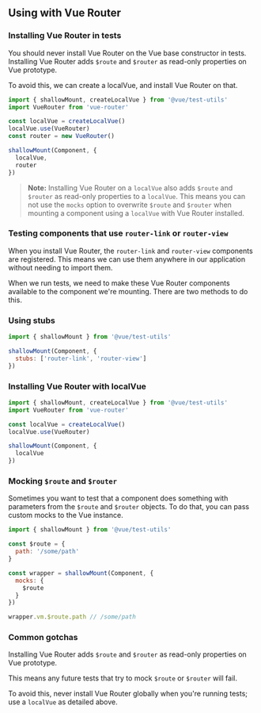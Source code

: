 ## Using with Vue Router

### Installing Vue Router in tests

You should never install Vue Router on the Vue base constructor in tests. Installing Vue Router adds `$route` and `$router` as read-only properties on Vue prototype.

To avoid this, we can create a localVue, and install Vue Router on that.

```js
import { shallowMount, createLocalVue } from '@vue/test-utils'
import VueRouter from 'vue-router'

const localVue = createLocalVue()
localVue.use(VueRouter)
const router = new VueRouter()

shallowMount(Component, {
  localVue,
  router
})
```

> **Note:** Installing Vue Router on a `localVue` also adds `$route` and `$router` as read-only properties to a `localVue`. This means you can not use the `mocks` option to overwrite `$route` and `$router` when mounting a component using a `localVue` with Vue Router installed.

### Testing components that use `router-link` or `router-view`

When you install Vue Router, the `router-link` and `router-view` components are registered. This means we can use them anywhere in our application without needing to import them.

When we run tests, we need to make these Vue Router components available to the component we're mounting. There are two methods to do this.

### Using stubs

```js
import { shallowMount } from '@vue/test-utils'

shallowMount(Component, {
  stubs: ['router-link', 'router-view']
})
```

### Installing Vue Router with localVue

```js
import { shallowMount, createLocalVue } from '@vue/test-utils'
import VueRouter from 'vue-router'

const localVue = createLocalVue()
localVue.use(VueRouter)

shallowMount(Component, {
  localVue
})
```

### Mocking `$route` and `$router`

Sometimes you want to test that a component does something with parameters from the `$route` and `$router` objects. To do that, you can pass custom mocks to the Vue instance.

```js
import { shallowMount } from '@vue/test-utils'

const $route = {
  path: '/some/path'
}

const wrapper = shallowMount(Component, {
  mocks: {
    $route
  }
})

wrapper.vm.$route.path // /some/path
```

### Common gotchas

Installing Vue Router adds `$route` and `$router` as read-only properties on Vue prototype.

This means any future tests that try to mock `$route` or `$router` will fail.

To avoid this, never install Vue Router globally when you're running tests; use a `localVue` as detailed above.
